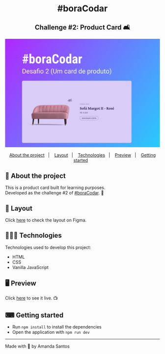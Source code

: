 <h1 align="center">
  #boraCodar
</h1>

<h2 align="center">
  Challenge #2: Product Card 🛋️
</h2>

<img src="assets/cover.png" alt="" />

<p align="center">
  <a href="#-about-the-project">About the project</a>&nbsp;&nbsp;&nbsp;|&nbsp;&nbsp;&nbsp;
  <a href="#-layout">Layout</a>&nbsp;&nbsp;&nbsp;|&nbsp;&nbsp;&nbsp;
  <a href="#-technologies">Technologies</a>&nbsp;&nbsp;&nbsp;|&nbsp;&nbsp;&nbsp;
  <a href="#-preview">Preview</a>&nbsp;&nbsp;&nbsp;|&nbsp;&nbsp;&nbsp;
  <a href="#-getting-started">Getting started</a>&nbsp;&nbsp;&nbsp;
</p>

## 📝 About the project

<p>This is a product card built for learning purposes. 
<br />
Developed as the challenge #2 of <a href="https://boracodar.dev/">#boraCodar</a>. 🚀
</p>

## 🎨 Layout

<p>
  Click <a href="https://www.figma.com/file/CEpr3vblzZcaqW1ziDNVbH/%23boraCodar---Desafio-2-(Community)?t=xJ5dUtLuRw06ISq5-6">here</a> to check the layout on Figma.
</p>

## 👩🏻‍💻 Technologies

Technologies used to develop this project:

- HTML
- CSS
- Vanilla JavaScript

## 🖥 Preview

Click <a href="https://fastidious-biscochitos-394d04.netlify.app/" target="_blank">here</a> to see it live. 📺

## ⌨ Getting started

- Run `npm install` to install the dependencies
- Open the application with `npm run dev`

---

Made with 💜 by Amanda Santos
